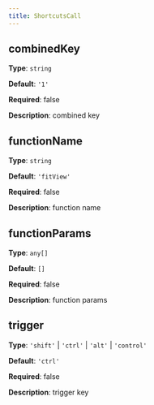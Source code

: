 ```yaml
---
title: ShortcutsCall
---
```


## combinedKey

**Type**: `string`

**Default**: `'1'`

**Required**: false

**Description**: combined key

## functionName

**Type**: `string`

**Default**: `'fitView'`

**Required**: false

**Description**: function name

## functionParams

**Type**: `any[]`

**Default**: `[]`

**Required**: false

**Description**:  function params

## trigger

**Type**: `'shift'` | `'ctrl'` | `'alt'` | `'control'`

**Default**: `'ctrl'`

**Required**: false

**Description**: trigger key
